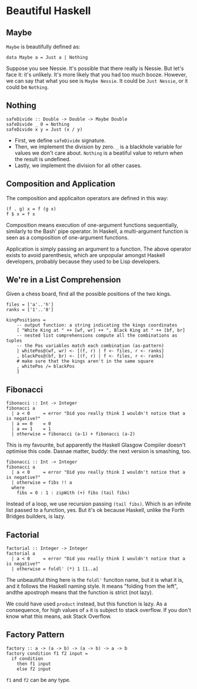 # Beautiful Haskell

## Maybe

`Maybe` is beautifully defined as:

```
data Maybe a = Just a | Nothing
```

Suppose you see Nessie. It's possible that there really is Nessie. But let's face it: it's
unlikely. It's more likely that you had too much booze. However, we can say that what you see is
`Maybe Nessie`. It could be `Just Nessie`, or it could be `Nothing`.


## Nothing

```
safeDivide :: Double -> Double -> Maybe Double
safeDivide _ 0 = Nothing
safeDivide x y = Just (x / y)
```

* First, we define `safeDivide` signature.
* Then, we implement the division by zero. `_` is a blackhole variable for values we don't care about. `Nothing` is a beatiful value to return when the result is undefined.
* Lastly, we implement the division for all other cases.


## Composition and Application

The composition and applicaiton operators are defined in this way:

```
(f . g) x = f (g x)
f $ x = f x
```

Composition means execution of one-argument functions sequentially, similarly to the Bash' pipe operator.
In Haskell, a multi-argument function is seen as a composition of one-argument functions.

Application is simply passing an argument to a function. The above operator exists to avoid parenthesis,
which are unpopular amongst Haskell developers, probably because they used to be Lisp developers.


## We're in a List Comprehension

Given a chess board, find all the possible positions of the two kings.

```
files = ['a'..'h']
ranks = ['1'..'8']

kingPositions = 
    -- output function: a string indicating the kings coordinates
    [ "White King at " ++ [wf, wr] ++ ", Black King at " ++ [bf, br]
    -- nested list comprehensions compute all the combinations as tuples
    -- the Pos variables match each combination (as-pattern)
    | whitePos@(wf, wr) <- [(f, r) | f <- files, r <- ranks]
    , blackPos@(bf, br) <- [(f, r) | f <- files, r <- ranks]
    # make sure that the kings aren't in the same square
    , whitePos /= blackPos
    ]
```


## Fibonacci

```
fibonacci :: Int -> Integer
fibonacci a
  | a < 0     = error "Did you really think I wouldn't notice that a is negative?"
  | a == 0    = 0
  | a == 1    = 1
  | otherwise = fibonacci (a-1) + fibonacci (a-2)
```

This is my favourite, but apparently the Haskell Glasgow Compiler doesn't optimise this code.
Dasnae matter, buddy: the next version is smashing, too.

```
fibonacci :: Int -> Integer
fibonacci a
  | a < 0     = error "Did you really think I wouldn't notice that a is negative?"
  | otherwise = fibs !! a
  where
    fibs = 0 : 1 : zipWith (+) fibs (tail fibs)
```

Instead of a loop, we use recursion passing `(tail fibs)`. Which is an infinite list passed to a function,
yes. But it's ok because Haskell, unlike the Forth Bridges builders, is lazy.


## Factorial

```
factorial :: Integer -> Integer
factorial a
  | a < 0     = error "Did you really think I wouldn't notice that a is negative?"
  | otherwise = foldl' (*) 1 [1..a]
```

The unbeautiful thing here is the `foldl'` funciton name, but it is what it is, and it
follows the Haskell naming style. It means "folding from the left", andthe apostroph means
that the function is strict (not lazy).

We could have used `product` instead, but this function is lazy. As a consequence, for
high values of `a` it is subject to stack overflow. If you don't know what this means, ask
Stack Overflow.

## Factory Pattern

```
factory :: a -> (a -> b) -> (a -> b) -> a -> b
factory condition f1 f2 input =
  if condition
    then f1 input
    else f2 input
```

`f1` and `f2` can be any type.


